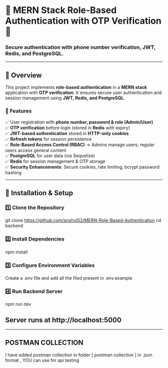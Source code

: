 # **📌 MERN Stack Role-Based Authentication with OTP Verification** 🚀

### **Secure authentication with phone number verification, JWT, Redis, and PostgreSQL.**

---

## **📖 Overview**

This project implements **role-based authentication** in a **MERN stack** application with **OTP verification**. It ensures secure user authentication and session management using **JWT, Redis, and PostgreSQL**.

### **🔹 Features**

✅ User registration with **phone number, password & role (Admin/User)**  
✅ **OTP verification** before login (stored in **Redis** with expiry)  
✅ **JWT-based authentication** stored in **HTTP-only cookies**  
✅ **Refresh tokens** for session persistence  
✅ **Role-Based Access Control (RBAC)** → Admins manage users; regular users access general content  
✅ **PostgreSQL** for user data (via Sequelize)  
✅ **Redis** for session management & OTP storage  
✅ **Security Enhancements**: Secure cookies, rate limiting, bcrypt password hashing

---

## **📂 Installation & Setup**

### **1️⃣ Clone the Repository**

git clone https://github.com/anshul52/MERN-Role-Based-Authentication
cd backend

### **2️⃣ Install Dependencies**

npm install

### **3️⃣ Configure Environment Variables**

Create a .env file and add all the filed present in .env.example

### **4️⃣ Run Backend Server**

npm run dev

## Server runs at http://localhost:5000

---

## **POSTMAN COLLECTION**

I have added postman collection in folder [ postman collection ] in .json format , YOU can use for api testing
